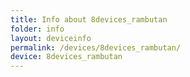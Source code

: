 ```yaml
---
title: Info about 8devices_rambutan
folder: info
layout: deviceinfo
permalink: /devices/8devices_rambutan/
device: 8devices_rambutan
---
```


